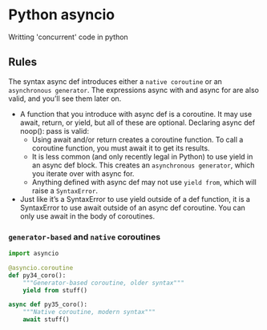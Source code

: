 # Python asyncio
Writting 'concurrent' code in python

## Rules
The syntax async def introduces either a `native coroutine` or an `asynchronous generator`. The expressions async with and async for are also valid, and you’ll see them later on.
* A function that you introduce with async def is a coroutine. It may use await, return, or yield, but all of these are optional. Declaring async def noop(): pass is valid:
	* Using await and/or return creates a coroutine function. To call a coroutine function, you must await it to get its results.
	* It is less common (and only recently legal in Python) to use yield in an async def block. This creates an `asynchronous generator`, which you iterate over with async for.
	* Anything defined with async def may not use `yield from`, which will raise a `SyntaxError`.
* Just like it’s a SyntaxError to use yield outside of a def function, it is a SyntaxError to use await outside of an async def coroutine. You can only use await in the body of coroutines.

### `generator-based` and `native` coroutines
```python
import asyncio

@asyncio.coroutine
def py34_coro():
    """Generator-based coroutine, older syntax"""
    yield from stuff()

async def py35_coro():
    """Native coroutine, modern syntax"""
    await stuff()
```